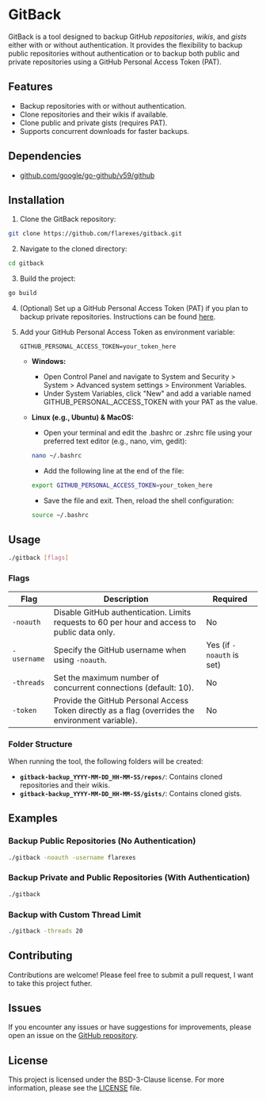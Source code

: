 # GitBack

GitBack is a tool designed to backup GitHub *repositories*, *wikis*, and *gists* either with or without authentication. It provides the flexibility to backup public repositories without authentication or to backup both public and private repositories using a GitHub Personal Access Token (PAT).

## Features

- Backup repositories with or without authentication.
- Clone repositories and their wikis if available.
- Clone public and private gists (requires PAT).
- Supports concurrent downloads for faster backups.

## Dependencies

- [github.com/google/go-github/v59/github](https://pkg.go.dev/github.com/google/go-github/v59/github)

## Installation

1. Clone the GitBack repository:

```bash
git clone https://github.com/flarexes/gitback.git
```

2. Navigate to the cloned directory:

```bash
cd gitback
```

3. Build the project:

```bash
go build
```

4. (Optional) Set up a GitHub Personal Access Token (PAT) if you plan to backup private repositories. Instructions can be found [here](https://docs.github.com/en/authentication/keeping-your-account-and-data-secure/creating-a-personal-access-token).

5. Add your GitHub Personal Access Token as environment variable:

    ```
    GITHUB_PERSONAL_ACCESS_TOKEN=your_token_here
    ```

    - **Windows:**

        - Open Control Panel and navigate to System and Security > System > Advanced system settings > Environment Variables.
        - Under System Variables, click "New" and add a variable named GITHUB_PERSONAL_ACCESS_TOKEN with your PAT as the value.

    - **Linux (e.g., Ubuntu) & MacOS:**

        - Open your terminal and edit the .bashrc or .zshrc file using your preferred text editor (e.g., nano, vim, gedit):

        ```bash
        nano ~/.bashrc
        ```

        - Add the following line at the end of the file:

        ```bash
        export GITHUB_PERSONAL_ACCESS_TOKEN=your_token_here
        ```

        - Save the file and exit. Then, reload the shell configuration:

        ```bash
        source ~/.bashrc
        ```

## Usage

```bash
./gitback [flags]
```

### Flags

| Flag        | Description                                                                                       | Required                  |
| ----------- | ------------------------------------------------------------------------------------------------- | ------------------------- |
| `-noauth`   | Disable GitHub authentication. Limits requests to 60 per hour and access to public data only.     | No                        |
| `-username` | Specify the GitHub username when using `-noauth`.                                                 | Yes (if `-noauth` is set) |
| `-threads`  | Set the maximum number of concurrent connections (default: 10).                                   | No                        |
| `-token`    | Provide the GitHub Personal Access Token directly as a flag (overrides the environment variable). | No                        |

### Folder Structure

When running the tool, the following folders will be created:

- **`gitback-backup_YYYY-MM-DD_HH-MM-SS/repos/`**: Contains cloned repositories and their wikis.
- **`gitback-backup_YYYY-MM-DD_HH-MM-SS/gists/`**: Contains cloned gists.

## Examples

### Backup Public Repositories (No Authentication)

```bash
./gitback -noauth -username flarexes
```

### Backup Private and Public Repositories (With Authentication)

```bash
./gitback
```

### Backup with Custom Thread Limit

```bash
./gitback -threads 20
```

## Contributing

Contributions are welcome! Please feel free to submit a pull request, I want to take this project futher.

## Issues

If you encounter any issues or have suggestions for improvements, please open an issue on the [GitHub repository](https://github.com/flarexes/gitback/issues).


## License

This project is licensed under the BSD-3-Clause license. For more information, please see the [LICENSE](LICENSE) file.
